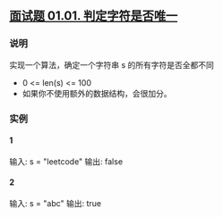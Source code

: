 ## [面试题 01.01. 判定字符是否唯一](https://leetcode-cn.com/problems/is-unique-lcci/)

### 说明
实现一个算法，确定一个字符串 s 的所有字符是否全都不同

* 0 <= len(s) <= 100
* 如果你不使用额外的数据结构，会很加分。

### 实例
#### 1
输入: s = "leetcode"
输出: false 

#### 2
输入: s = "abc"
输出: true